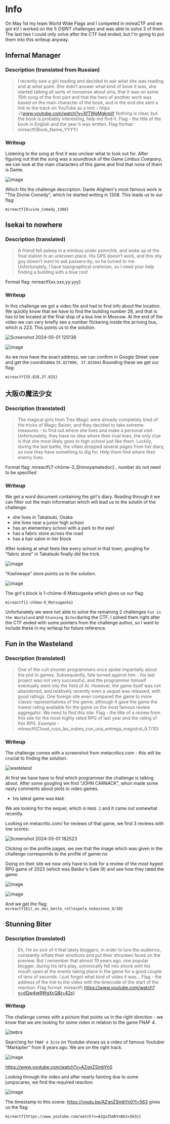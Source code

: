 # Info

On May 1st my team World Wide Flags and I competed in mireaCTF and we got `#3`!
I worked on the 5 OSINT challenges and was able to solve 3 of them. The last two I could only solve after the CTF had ended, but I'm going to put them into this writeup anyway.

## Infernal Manager

### Description (translated from Russian)
>I recently saw a girl reading and decided to ask what she was reading and at what point. She didn’t answer what kind of book it was, she started talking all sorts of nonsense about sins, that it was on some 15th song of the first part and that the hero of another work was based on the main character of the book, and in the end she sent a link to the track on YouTube as a hint - https ://www.youtube.com/watch?v=XfTWgMgknpY
Nothing is clear, but the book is probably interesting, help me find it.
Flag - the title of the book in English and the year it was written.
Flag format: mireactf{Book_Name_YYYY}

### Writeup

Listening to the song at first it was unclear what to look out for. After figuring out that the song was a soundtrack of the Game *Limbus Company*, we can look at the main characters of this game and find that none of them is Dante.

![image](https://github.com/mead-0w/mireaCTF-2024/assets/147707798/4eda3655-c8b6-490f-b26d-fee893d5830b)

Which fits the challenge description. 
Dante Alighieri's most famous work is "The Divine Comedy", which he started writing in 1308. This leads us to our flag:

`mireactf{Divine_Comedy_1308}`

## Isekai to nowhere

### Description (translated)
>A friend fell asleep in a minibus under asmrchik, and woke up at the final station in an unknown place. His GPS doesn’t work, and this shy guy doesn’t want to ask passers-by, so he turned to me. Unfortunately, I have topographical cretinism, so I need your help finding a building with a blue roof.

Format flag: mireactf{xx.xxx,yy.yyy}

### Writeup

In this challenge we got a video file and had to find info about the location. We quickly know that we have to find the building number 28, and that is has to be located at the final stop of a bus line in Moscow.
At the end of the video we can very briefly see a number flickering inside the arriving bus, which is 223. This points us to the solution.

![Screenshot 2024-05-01 125138](https://github.com/mead-0w/CTF-Writeups/assets/147707798/bb7f129d-fe3d-4ff3-99f7-6899a0bf9b16)

![image](https://github.com/mead-0w/CTF-Writeups/assets/147707798/c29fb400-98d0-4bb4-9ac9-0456d4f2b938)

As we now have the exact address, we can confirm in Google Street view and get the coordinates `55.827990, 37.825043`
Rounding these we get our flag: 

`mireactf{55.828,37.825}`

## 大阪の魔法少女

### Description (translated)
>The magical girls from Tres Magic were already completely tired of the tricks of Magic Baizer, and they decided to take extreme measures - to find out where she lives and make a personal visit. Unfortunately, they have no idea where their rival lives, the only clue is that she most likely goes to high school just like them. Luckily, during the last battle, the villain dropped several pages from her diary, so now they have something to dig for. Help them find where their enemy lives.

Format flag: mireactf{7-chōme-3_Shimoyamatedori} , number do not need to be specified

### Writeup

We get a word document containing the girl's diary. Reading through it we can filter out the main information which will lead us to the solutin of the challenge:
+ she lives in Takatsuki, Osaka
+ she lives near a junior high school
+ has an elementary school with a park to the east
+ has a fabric store across the road
+ has a hair salon in her block

After looking at what feels like every school in that town, googling for "fabric store" in Takatsuki finally did the trick.

![image](https://github.com/mead-0w/CTF-Writeups/assets/147707798/d6a597aa-fcf1-4c60-a73e-176360b382d3)

 "Kashiwaya" store points us to the solution.
 
 ![image](https://github.com/mead-0w/CTF-Writeups/assets/147707798/f8c60d6e-916d-453e-8a84-eaa2342839c2)

 The girl's block is 1-chōme-6 Matsugaoka which gives us our flag:

 `mireactf{1-chōme-6_Matsugaoka}`

 Unfortunately we were not able to solve the remaining 2 challenges `Fun in the Wasteland` and `Stunning Biter`during the CTF. I solved them right after the CTF ended with some pointers from the challenge author, so I want to include these in my writeup for future reference.

 ## Fun in the Wasteland

 ### Description (translated)
>One of the cult shooter programmers once spoke impartially about the plot in games. Subsequently, fate turned against him - his last project was not very successful, and the programmer himself eventually went into the field of AI. However, the game itself was not abandoned, and relatively recently even a sequel was released, with good ratings. One foreign site even compared the game to more classic representatives of the genre, although it gave the game the lowest rating available for the game on the most famous review aggregator.
We need to find this site.
Flag - the title of a review from this site for the most highly rated RPG of last year and the rating of this RPG. Example - mireactf{Cloud_roza_las_nubes_con_una_entrega_magistral_9.7/10}

### Writeup
The challenge comes with a screenshot from metacritics.com - this will be crucial to finding the solution.

![wasteland](https://github.com/mead-0w/CTF-Writeups/assets/147707798/c5adda65-9623-499c-a662-930567db3d7c)

At first we have have to find which programmer the challenge is talking about. After some googling we find "JOHN CARNACK", whon made some nasty comments about plots in video games.
+ his latest game was `RAGE`

We are looking for the sequel, which is `RAGE 2` and it came out somewhat recently.

Looking on metacritic.com/ for reviews of that game, we find 3 reviews with low scores:

![Screenshot 2024-05-01 182523](https://github.com/mead-0w/CTF-Writeups/assets/147707798/44306d37-54cb-4dc4-81f0-2ef6e2e978a2)

Clicking on the profile pages, we see that the image which was given in the challenge corresponds to the profile of gamer.no

Going on their site we now only have to look for a review of the most hyped RPG game of 2023 (which was Baldur's Gate III) and see how they rated the game:

![image](https://github.com/mead-0w/CTF-Writeups/assets/147707798/a1b90c7e-7e39-48b5-b24e-0be5a7ea3a87)

![image](https://github.com/mead-0w/CTF-Writeups/assets/147707798/5a7ca57a-d17b-49cf-a332-d261feb576d2)

And we get the flag:
`mireactf{Eit_av_dei_beste_rollespela_nokosinne_9/10}`

## Stunning Biter

### Description (translated)
>Eh, I’m so sick of it that lately bloggers, in order to lure the audience, constantly inflate their emotions and put their shrunken faces on the preview. But I remember that almost 10 years ago, one popular blogger, during his let’s play, unironically fell into shock with his mouth open at the events taking place in the game for a good couple of tens of seconds. I just forgot what kind of video it was...
Flag - the address of the link to the video with the timecode of the start of the reaction.
Flag format: mireactf{ https://www.youtube.com/watch?v=dQw4w9WgXcQ&t=42s}

### Writeup
The challenge comes with a picture that points us in the right direction - we know that we are looking for some video in relation to the game FNAF 4.

![bebra](https://github.com/mead-0w/CTF-Writeups/assets/147707798/4cf20c46-78e0-4f86-9c1e-bbe41f8d556b)

Searching for `FNAF 4 bite` on Youtube shows us a video of famous Youtuber "Markiplier" from 8 years ago. We are on the right track.

![image](https://github.com/mead-0w/CTF-Writeups/assets/147707798/4475afb9-592b-4d9c-9333-5ff3744a1973)

https://www.youtube.com/watch?v=AZgnZSmbYn0

Looking through the video and after nearly fainting due to some jumpscares, we find the required reaction:

![image](https://github.com/mead-0w/CTF-Writeups/assets/147707798/81a4a6fa-806d-44c1-9f52-4bcf4e93d74a)

The timestamp to this scene: https://youtu.be/AZgnZSmbYn0?t=563 gives us the flag:

`mireactf{https://www.youtube.com/watch?v=AZgnZSmbYn0&t=563s}`
